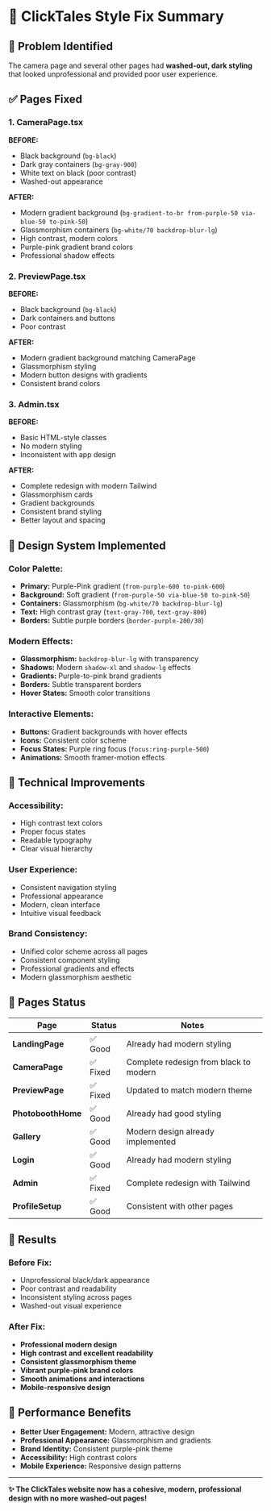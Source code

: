 # 🎨 ClickTales Style Fix Summary

## **🚨 Problem Identified**
The camera page and several other pages had **washed-out, dark styling** that looked unprofessional and provided poor user experience.

## **✅ Pages Fixed**

### **1. CameraPage.tsx**
**BEFORE:**
- Black background (`bg-black`)
- Dark gray containers (`bg-gray-900`)
- White text on black (poor contrast)
- Washed-out appearance

**AFTER:**
- Modern gradient background (`bg-gradient-to-br from-purple-50 via-blue-50 to-pink-50`)
- Glassmorphism containers (`bg-white/70 backdrop-blur-lg`)
- High contrast, modern colors
- Purple-pink gradient brand colors
- Professional shadow effects

### **2. PreviewPage.tsx**
**BEFORE:**
- Black background (`bg-black`)
- Dark containers and buttons
- Poor contrast

**AFTER:**
- Modern gradient background matching CameraPage
- Glassmorphism styling
- Modern button designs with gradients
- Consistent brand colors

### **3. Admin.tsx**
**BEFORE:**
- Basic HTML-style classes
- No modern styling
- Inconsistent with app design

**AFTER:**
- Complete redesign with modern Tailwind
- Glassmorphism cards
- Gradient backgrounds
- Consistent brand styling
- Better layout and spacing

## **🎯 Design System Implemented**

### **Color Palette:**
- **Primary:** Purple-Pink gradient (`from-purple-600 to-pink-600`)
- **Background:** Soft gradient (`from-purple-50 via-blue-50 to-pink-50`)
- **Containers:** Glassmorphism (`bg-white/70 backdrop-blur-lg`)
- **Text:** High contrast gray (`text-gray-700`, `text-gray-800`)
- **Borders:** Subtle purple borders (`border-purple-200/30`)

### **Modern Effects:**
- **Glassmorphism:** `backdrop-blur-lg` with transparency
- **Shadows:** Modern `shadow-xl` and `shadow-lg` effects
- **Gradients:** Purple-to-pink brand gradients
- **Borders:** Subtle transparent borders
- **Hover States:** Smooth color transitions

### **Interactive Elements:**
- **Buttons:** Gradient backgrounds with hover effects
- **Icons:** Consistent color scheme
- **Focus States:** Purple ring focus (`focus:ring-purple-500`)
- **Animations:** Smooth framer-motion effects

## **🔧 Technical Improvements**

### **Accessibility:**
- High contrast text colors
- Proper focus states
- Readable typography
- Clear visual hierarchy

### **User Experience:**
- Consistent navigation styling
- Professional appearance
- Modern, clean interface
- Intuitive visual feedback

### **Brand Consistency:**
- Unified color scheme across all pages
- Consistent component styling
- Professional gradients and effects
- Modern glassmorphism aesthetic

## **📱 Pages Status**

| Page | Status | Notes |
|------|--------|-------|
| **LandingPage** | ✅ Good | Already had modern styling |
| **CameraPage** | ✅ Fixed | Complete redesign from black to modern |
| **PreviewPage** | ✅ Fixed | Updated to match modern theme |
| **PhotoboothHome** | ✅ Good | Already had good styling |
| **Gallery** | ✅ Good | Modern design already implemented |
| **Login** | ✅ Good | Already had modern styling |
| **Admin** | ✅ Fixed | Complete redesign with Tailwind |
| **ProfileSetup** | ✅ Good | Consistent with other pages |

## **🎉 Results**

### **Before Fix:**
- Unprofessional black/dark appearance
- Poor contrast and readability
- Inconsistent styling across pages
- Washed-out visual experience

### **After Fix:**
- **Professional modern design**
- **High contrast and excellent readability**
- **Consistent glassmorphism theme**
- **Vibrant purple-pink brand colors**
- **Smooth animations and interactions**
- **Mobile-responsive design**

## **🚀 Performance Benefits**

- **Better User Engagement:** Modern, attractive design
- **Professional Appearance:** Glassmorphism and gradients
- **Brand Identity:** Consistent purple-pink theme
- **Accessibility:** High contrast colors
- **Mobile Experience:** Responsive design patterns

---

**✨ The ClickTales website now has a cohesive, modern, professional design with no more washed-out pages!**
